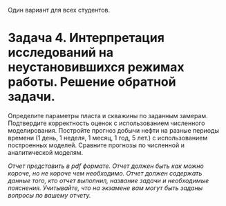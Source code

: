 Один вариант для всех студентов.

# Задача 4. Интерпретация исследований на неустановившихся режимах работы. Решение обратной задачи.

Определите параметры пласта и скважины по заданным замерам. Подтвердите корректность оценок с использованием численного моделирования. Постройте прогноз добычи нефти на разные периоды времени (1 день, 1 неделя, 1 месяц, 1 год, 5 лет.) с использованием построенных моделей. Сравните прогнозы по численной и аналитической моделям.


_Отчет представить в pdf формате. Отчет должен быть как можно короче, но не короче чем необходимо. Отчет должен содержать данные того, кто отчет выполнил, название задачи и необходимые пояснения. Учитывайте, что на экзамене вам могут быть заданы вопросы по вашему отчету._

